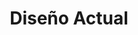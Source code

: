 ---
title: "Diseño Actual"
url: /ciudad-autonoma-de-buenos-aires/diseno-actual/
shop: Raumausstattung
---